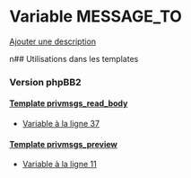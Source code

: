 # Variable MESSAGE_TO
[Ajouter une description](https://fa-tvars.appspot.com/MESSAGE_TO)

n## Utilisations dans les templates

### Version phpBB2

#### [Template privmsgs_read_body](subsilver/privmsgs_read_body.md)
* [Variable à la ligne 37](../subsilver/privmsgs_read_body.tpl#L37)

#### [Template privmsgs_preview](subsilver/privmsgs_preview.md)
* [Variable à la ligne 11](../subsilver/privmsgs_preview.tpl#L11)